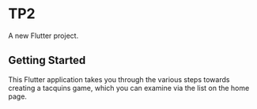# TP2

A new Flutter project.

## Getting Started

This Flutter application takes you through the various steps towards creating a tacquins game, which you can examine via the list on the home page.




